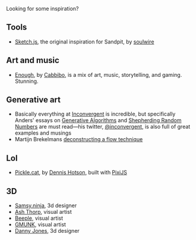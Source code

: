 Looking for some inspiration?

## Tools
- [Sketch.js](https://github.com/soulwire/sketch.js), the original inspiration for Sandpit, by [soulwire](https://soulwire.co.uk/)

## Art and music
- [Enough](http://cabbi.bo/enough/), by [Cabbibo](https://twitter.com/Cabbibo), is a mix of art, music, storytelling, and gaming. Stunning.

## Generative art
- Basically everything at [Inconvergent](http://inconvergent.net/) is incredible, but specifically Anders' essays on [Generative Algorithms](http://inconvergent.net/generative/) and [Shepherding Random Numbers](http://inconvergent.net/shepherding-random-numbers/) are must read—his twitter, [@inconvergent](https://twitter.com/inconvergent), is also full of great examples and musings
- Martijn Brekelmans [deconstructing a flow technique](https://martijnbrekelmans.com/generative-art/heart-deconstruction/techniques.html)

## Lol
- [Pickle.cat](http://dn.ht/picklecat/), by [Dennis Hotson](http://dn.ht/), built with [PixiJS](http://www.pixijs.com/)

## 3D
- [Samsy.ninja](http://samsy.ninja/), 3d designer
- [Ash Thorp](http://ashthorp.com/), visual artist
- [Beeple](https://www.instagram.com/beeple_crap/), visual artist
- [GMUNK](http://gmunk.com/), visual artist
- [Danny Jones](http://yasly.com/), 3d designer
